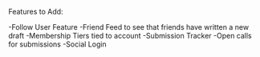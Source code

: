 Features to Add:

-Follow User Feature
-Friend Feed to see that friends have written a new draft
-Membership Tiers tied to account
-Submission Tracker
-Open calls for submissions
-Social Login

